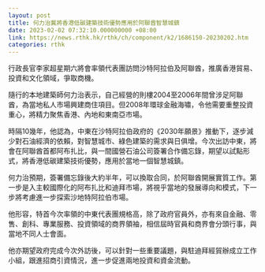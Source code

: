 ```yaml
---
layout: post
title: 何力治冀將香港低碳建築技術優勢應用於阿聯酋智慧城鎮
date: 2023-02-02 07:32:10.000000000 +08:00
link: https://news.rthk.hk/rthk/ch/component/k2/1686150-20230202.htm
categories: rthk
---
```


行政長官李家超星期六將會率領代表團訪問沙特阿拉伯及阿聯酋，推廣香港貿易、投資和文化領域，爭取商機。 

隨行的本地建築師何力治表示，自己經營的則樓2004至2006年間曾涉足阿聯酋，為當地私人市場興建商住項目。但2008年環球金融海嘯，令他需要重整投資重心，將精力聚焦香港、內地和東南亞市場。

時隔10幾年，他認為，中東在沙特阿拉伯政府的《2030年願景》推動下，逐步減少對石油經濟的依賴，對智慧城市、綠色建築的需求與日俱增。今次出訪中東，將會在阿聯酋首都阿布扎比，與一間國營石油公司簽署合作備忘錄，期望以試點形式，將香港低碳建築技術優勢，應用於當地一個智慧城鎮。

何力治預期，簽署備忘錄後大約半年，可以換取合同，於阿聯酋開展實質工作。第一步是入主較國際化的阿布扎比和迪拜市場，將視乎當地的發展導向和模式，下一步將考慮進一步探索沙地特阿拉伯市場。

他形容，特首今次率領的中東代表團規格高，除了政府官員外，亦有來自金融、零售、創科、專業服務、投資領域的商界領袖，相信屆時官員和商界會分頭行事，與當地不同人士會面。

他亦期望政府完成今次外訪後，可以針對一些重要議題，與駐迪拜經貿辦成立工作小組，跟進招商引資情況，進一步促進兩地投資和資金流動。
